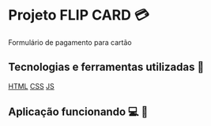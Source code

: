 # Projeto FLIP CARD :credit_card: 
Formulário de pagamento para cartão 

## Tecnologias e ferramentas utilizadas :robot:
[HTML]()
[CSS]()
[JS]()

## Aplicação funcionando :computer: :iphone:

